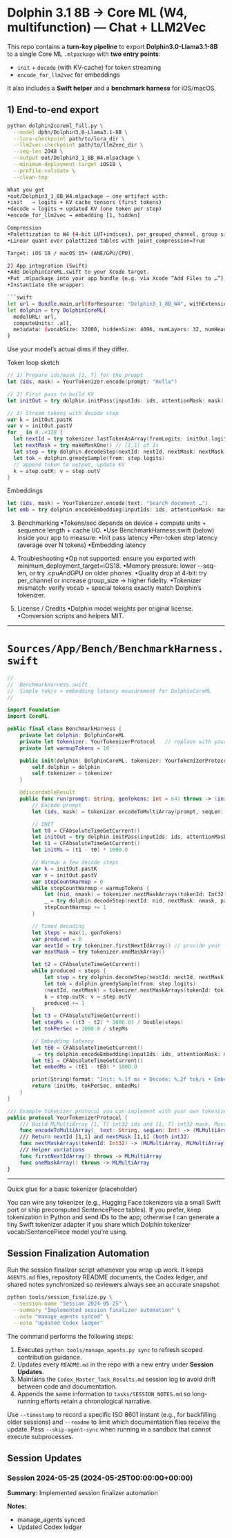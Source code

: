 # Dolphin 3.1 8B → Core ML (W4, multifunction) — Chat + LLM2Vec

This repo contains a **turn-key pipeline** to export **Dolphin3.0-Llama3.1-8B** to a single Core ML `.mlpackage` with **two entry points**:
- `init` + `decode` (with KV-cache) for token streaming
- `encode_for_llm2vec` for embeddings

It also includes a **Swift helper** and a **benchmark harness** for iOS/macOS.

## 1) End-to-end export

```bash
python dolphin2coreml_full.py \
  --model dphn/Dolphin3.0-Llama3.1-8B \
  --lora-checkpoint path/to/lora_dir \
  --llm2vec-checkpoint path/to/llm2vec_dir \
  --seq-len 2048 \
  --output out/Dolphin3_1_8B_W4.mlpackage \
  --minimum-deployment-target iOS18 \
  --profile-validate \
  --clean-tmp

What you get
•out/Dolphin3_1_8B_W4.mlpackage — one artifact with:
•init   → logits + KV cache tensors (first tokens)
•decode → logits + updated KV (one token per step)
•encode_for_llm2vec → embedding [1, hidden]

Compression
•Palettization to W4 (4-bit LUT+indices), per_grouped_channel, group size 16
•Linear quant over palettized tables with joint_compression=True

Target: iOS 18 / macOS 15+ (ANE/GPU/CPU).

2) App integration (Swift)
•Add DolphinCoreML.swift to your Xcode target.
•Put .mlpackage into your app bundle (e.g. via Xcode “Add Files to …”).
•Instantiate the wrapper:

```swift
let url = Bundle.main.url(forResource: "Dolphin3_1_8B_W4", withExtension: "mlpackage")!
let dolphin = try DolphinCoreML(
  modelURL: url,
  computeUnits: .all,
  metadata: (vocabSize: 32000, hiddenSize: 4096, numLayers: 32, numHeads: 32, headDim: 128, seqLen: 2048)
)
```

Use your model’s actual dims if they differ.

Token loop sketch

```swift
// 1) Prepare ids/mask [1, T] for the prompt
let (ids, mask) = YourTokenizer.encode(prompt: "Hello")

// 2) First pass to build KV
let initOut = try dolphin.initPass(inputIds: ids, attentionMask: mask)

// 3) Stream tokens with decode step
var k = initOut.pastK
var v = initOut.pastV
for _ in 0..<128 {
  let nextId = try tokenizer.lastTokenAsArray(fromLogits: initOut.logits) // or use greedySample
  let nextMask = try makeMaskOne() // [1,1] of 1s
  let step = try dolphin.decodeStep(nextId: nextId, nextMask: nextMask, pastK: k, pastV: v)
  let tok = dolphin.greedySample(from: step.logits)
  // append token to output, update KV
  k = step.outK; v = step.outV
}
```

Embeddings

```swift
let (ids, mask) = YourTokenizer.encode(text: "Search document …")
let emb = try dolphin.encodeEmbedding(inputIds: ids, attentionMask: mask)  // [1, hidden]
```

3) Benchmarking
•Tokens/sec depends on device + compute units + sequence length + cache I/O.
•Use BenchmarkHarness.swift (below) inside your app to measure:
•Init pass latency
•Per-token step latency (average over N tokens)
•Embedding latency

4) Troubleshooting
•Op not supported: ensure you exported with minimum_deployment_target=iOS18.
•Memory pressure: lower --seq-len, or try .cpuAndGPU on older phones.
•Quality drop at 4-bit: try per_channel or increase group_size → higher fidelity.
•Tokenizer mismatch: verify vocab + special tokens exactly match Dolphin’s tokenizer.

5) License / Credits
•Dolphin model weights per original license.
•Conversion scripts and helpers MIT.

---

# `Sources/App/Bench/BenchmarkHarness.swift`

```swift
//
//  BenchmarkHarness.swift
//  Simple tok/s + embedding latency measurement for DolphinCoreML
//

import Foundation
import CoreML

public final class BenchmarkHarness {
    private let dolphin: DolphinCoreML
    private let tokenizer: YourTokenizerProtocol   // replace with your tokenizer impl
    private let warmupTokens = 16

    public init(dolphin: DolphinCoreML, tokenizer: YourTokenizerProtocol) {
        self.dolphin = dolphin
        self.tokenizer = tokenizer
    }

    @discardableResult
    public func run(prompt: String, genTokens: Int = 64) throws -> (initMs: Double, tokPerSec: Double, embedMs: Double) {
        // Encode prompt
        let (ids, mask) = tokenizer.encodeToMultiArray(prompt, seqLen: dolphin.seqLen)

        // INIT
        let t0 = CFAbsoluteTimeGetCurrent()
        let initOut = try dolphin.initPass(inputIds: ids, attentionMask: mask)
        let t1 = CFAbsoluteTimeGetCurrent()
        let initMs = (t1 - t0) * 1000.0

        // Warmup a few decode steps
        var k = initOut.pastK
        var v = initOut.pastV
        var stepCountWarmup = 0
        while stepCountWarmup < warmupTokens {
            let (nid, nmask) = tokenizer.nextMaskArrays(tokenId: Int32(1)) // dummy 1 or last sampled token
            _ = try dolphin.decodeStep(nextId: nid, nextMask: nmask, pastK: k, pastV: v)
            stepCountWarmup += 1
        }

        // Timed decoding
        let steps = max(1, genTokens)
        var produced = 0
        var nextId = try tokenizer.firstNextIdArray() // provide your first next token array
        var nextMask = try tokenizer.oneMaskArray()

        let t2 = CFAbsoluteTimeGetCurrent()
        while produced < steps {
            let step = try dolphin.decodeStep(nextId: nextId, nextMask: nextMask, pastK: k, pastV: v)
            let tok = dolphin.greedySample(from: step.logits)
            (nextId, nextMask) = tokenizer.nextMaskArrays(tokenId: tok)
            k = step.outK; v = step.outV
            produced += 1
        }
        let t3 = CFAbsoluteTimeGetCurrent()
        let stepMs = ((t3 - t2) * 1000.0) / Double(steps)
        let tokPerSec = 1000.0 / stepMs

        // Embedding latency
        let tE0 = CFAbsoluteTimeGetCurrent()
        _ = try dolphin.encodeEmbedding(inputIds: ids, attentionMask: mask)
        let tE1 = CFAbsoluteTimeGetCurrent()
        let embedMs = (tE1 - tE0) * 1000.0

        print(String(format: "Init: %.1f ms • Decode: %.2f tok/s • Embed: %.1f ms", initMs, tokPerSec, embedMs))
        return (initMs, tokPerSec, embedMs)
    }
}

/// Example tokenizer protocol you can implement with your own tokenizer.
public protocol YourTokenizerProtocol {
    /// Build MLMultiArray [1, T] int32 ids and [1, T] int32 mask. Must match export seqLen.
    func encodeToMultiArray(_ text: String, seqLen: Int) -> (MLMultiArray, MLMultiArray)
    /// Return nextId [1,1] and nextMask [1,1] (both int32)
    func nextMaskArrays(tokenId: Int32) -> (MLMultiArray, MLMultiArray)
    /// Helper variations
    func firstNextIdArray() throws -> MLMultiArray
    func oneMaskArray() throws -> MLMultiArray
}
```

---

Quick glue for a basic tokenizer (placeholder)

You can wire any tokenizer (e.g., Hugging Face tokenizers via a small Swift port or ship precomputed SentencePiece tables). If you prefer, keep tokenization in Python and send IDs to the app; otherwise I can generate a tiny Swift tokenizer adapter if you share which Dolphin tokenizer vocab/SentencePiece model you’re using.

## Session Finalization Automation

Run the session finalizer script whenever you wrap up work. It keeps `AGENTS.md` files, repository README documents, the Codex ledger, and shared notes synchronized so reviewers always see an accurate snapshot.

```bash
python tools/session_finalize.py \
  --session-name "Session 2024-05-25" \
  --summary "Implemented session finalizer automation" \
  --note "manage_agents synced" \
  --note "Updated Codex ledger"
```

The command performs the following steps:

1. Executes `python tools/manage_agents.py sync` to refresh scoped contribution guidance.
2. Updates every `README.md` in the repo with a new entry under **Session Updates**.
3. Maintains the `Codex_Master_Task_Results.md` session log to avoid drift between code and documentation.
4. Appends the same information to `tasks/SESSION_NOTES.md` so long-running efforts retain a chronological narrative.

Use `--timestamp` to record a specific ISO 8601 instant (e.g., for backfilling older sessions) and `--readme` to limit which documentation files receive the update. Pass `--skip-agent-sync` when running in a sandbox that cannot execute subprocesses.

## Session Updates

<!-- session-log:session-2024-05-25:2024-05-25T00:00:00+00:00 -->
### Session 2024-05-25 (2024-05-25T00:00:00+00:00)

**Summary:** Implemented session finalizer automation

**Notes:**
- manage_agents synced
- Updated Codex ledger

